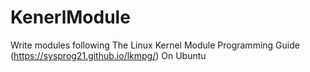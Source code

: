 # KenerlModule
Write modules following The Linux Kernel Module Programming Guide (https://sysprog21.github.io/lkmpg/)
On Ubuntu
